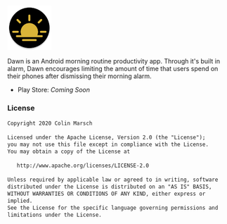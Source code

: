 <img width="100" height="100" src="https://github.com/colinmarsch/dawn/raw/master/resources/icon.png?raw=true"> 

<!-- <p align="center">
  <img width="32%" src="">
  <img width="32%" src="">
  <img width="32%" src="">
</p> -->

Dawn is an Android morning routine productivity app. Through it's built in alarm, Dawn encourages limiting the amount of time that users spend
on their phones after dismissing their morning alarm.

- Play Store: *Coming Soon*

### License
```
Copyright 2020 Colin Marsch

Licensed under the Apache License, Version 2.0 (the "License");
you may not use this file except in compliance with the License.
You may obtain a copy of the License at

   http://www.apache.org/licenses/LICENSE-2.0

Unless required by applicable law or agreed to in writing, software
distributed under the License is distributed on an "AS IS" BASIS,
WITHOUT WARRANTIES OR CONDITIONS OF ANY KIND, either express or implied.
See the License for the specific language governing permissions and
limitations under the License.
```
